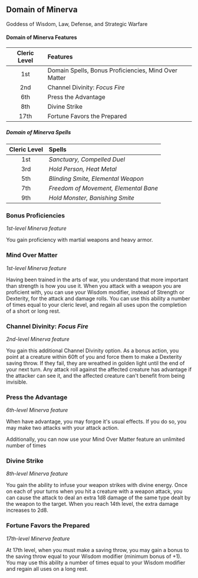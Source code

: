 ## Domain of Minerva

Goddess of Wisdom, Law, Defense, and Strategic Warfare

#### Domain of Minerva Features

| Cleric Level | Features                                             |
| :----------: | :--------------------------------------------------- |
|     1st      | Domain Spells, Bonus Proficiencies, Mind Over Matter |
|     2nd      | Channel Divinity: _Focus Fire_                       |
|     6th      | Press the Advantage                                  |
|     8th      | Divine Strike                                        |
|     17th     | Fortune Favors the Prepared                          |

##### Domain of Minerva Spells

| Cleric Level | Spells                                |
| :----------: | :------------------------------------ |
|     1st      | _Sanctuary, Compelled Duel_           |
|     3rd      | _Hold Person, Heat Metal_             |
|     5th      | _Blinding Smite, Elemental Weapon_    |
|     7th      | _Freedom of Movement, Elemental Bane_ |
|     9th      | _Hold Monster, Banishing Smite_       |

### Bonus Proficiencies

_1st-level Minerva feature_

You gain proficiency with martial weapons and heavy armor.

### Mind Over Matter

_1st-level Minerva feature_

Having been trained in the arts of war, you understand that more important than strength is how you use it. When you attack with a weapon you are proficient with, you can use your Wisdom modifier, instead of Strength or Dexterity, for the attack and damage rolls. You can use this ability a number of times equal to your cleric level, and regain all uses upon the completion of a short or long rest.

### Channel Divinity: _Focus Fire_

_2nd-level Minerva feature_

You gain this additional Channel Divinity option. As a bonus action, you point at a creature within 60ft of you and force them to make a Dexterity saving throw. If they fail, they are wreathed in golden light until the end of your next turn. Any attack roll against the affected creature has advantage if the attacker can see it, and the affected creature can't benefit from being invisible.

### Press the Advantage

_6th-level Minerva feature_

When have advantage, you may forgoe it's usual effects. If you do so, you may make two attacks with your attack action.

Additionally, you can now use your Mind Over Matter feature an unlimited number of times

### Divine Strike

_8th-level Minerva feature_

You gain the ability to infuse your weapon strikes with divine energy. Once on each of your turns when you hit a creature with a weapon attack, you can cause the attack to deal an extra 1d8 damage of the same type dealt by the weapon to the target. When you reach 14th level, the extra damage increases to 2d8.

### Fortune Favors the Prepared

_17th-level Minerva feature_

At 17th level, when you must make a saving throw, you may gain a bonus to the saving throw equal to your Wisdom modifier (minimum bonus of +1). You may use this ability a number of times equal to your Wisdom modifier and regain all uses on a long rest.
